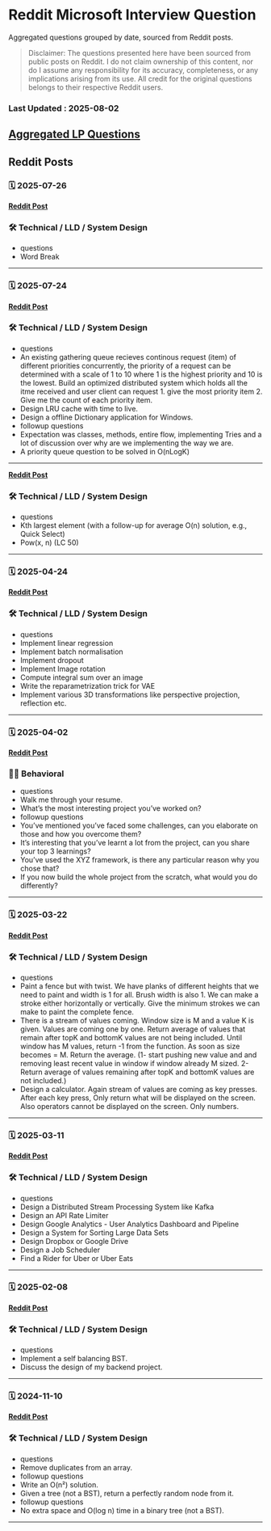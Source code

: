 # Reddit Microsoft Interview Question <br>
Aggregated questions grouped by date, sourced from Reddit posts.

> Disclaimer: The questions presented here have been sourced from public posts on Reddit. I do not claim ownership of this content, nor do I assume any responsibility for its accuracy, completeness, or any implications arising from its use. All credit for the original questions belongs to their respective Reddit users.

### Last Updated : 2025-08-02

## [Aggregated LP Questions](LP/README.md)

## Reddit Posts

### 🗓️ 2025-07-26

**[Reddit Post](https://www.reddit.com/r/leetcode/comments/1m9pan3/failed_microsoft_interview_sde_intern/)**

### 🛠️ Technical / LLD / System Design
- questions
- Word Break

---

### 🗓️ 2025-07-24

**[Reddit Post](https://www.reddit.com/r/leetcode/comments/1m7vl2r/microsoft_sde_l60_interview_experience_1_year/)**

### 🛠️ Technical / LLD / System Design
- questions
- An existing gathering queue recieves continous request (item) of different priorities concurrently, the priority of a request can be determined with a scale of 1 to 10 where 1 is the highest priority and 10 is the lowest. Build an optimized distributed system which holds all the itme received and user client can request 1. give the most priority item 2. Give me the count of each priority item.
- Design LRU cache with time to live.
- Design a offline Dictionary application for Windows.
- followup questions
- Expectation was classes, methods, entire flow, implementing Tries and a lot of discussion over why are we implementing the way we are.
- A priority queue question to be solved in O(nLogK)

---

**[Reddit Post](https://www.reddit.com/r/leetcode/comments/1m8it6z/if_a_question_seems_simple_i_assure_you_it_will/)**

### 🛠️ Technical / LLD / System Design
- questions
- Kth largest element (with a follow-up for average O(n) solution, e.g., Quick Select)
- Pow(x, n) (LC 50)

---

### 🗓️ 2025-04-24

**[Reddit Post](https://www.reddit.com/r/leetcode/comments/1k70p3c/no_leetcode_questions_asked_in_5_companies_i/)**

### 🛠️ Technical / LLD / System Design
- questions
- Implement linear regression
- Implement batch normalisation
- Implement dropout
- Implement Image rotation
- Compute integral sum over an image
- Write the reparametrization trick for VAE
- Implement various 3D transformations like perspective projection, reflection etc.

---

### 🗓️ 2025-04-02

**[Reddit Post](https://www.reddit.com/r/leetcode/comments/1jpz8sv/resume_based_questions_for_entry_level_roles_ask/)**

### 🧑‍💼 Behavioral
- questions
- Walk me through your resume.
- What’s the most interesting project you’ve worked on?
- followup questions
- You’ve mentioned you’ve faced some challenges, can you elaborate on those and how you overcome them?
- It’s interesting that you’ve learnt a lot from the project, can you share your top 3 learnings?
- You’ve used the XYZ framework, is there any particular reason why you chose that?
- If you now build the whole project from the scratch, what would you do differently?

---

### 🗓️ 2025-03-22

**[Reddit Post](https://www.reddit.com/r/leetcode/comments/1jhjiw8/google_l4_interview_questions/)**

### 🛠️ Technical / LLD / System Design
- questions
- Paint a fence but with twist. We have planks of different heights that we need to paint and width is 1 for all. Brush width is also 1. We can make a stroke either horizontally or vertically. Give the minimum strokes we can make to paint the complete fence.
- There is a stream of values coming. Window size is M and a value K is given. Values are coming one by one. Return average of values that remain after topK and bottomK values are not being included. Until window has M values, return -1 from the function. As soon as size becomes = M. Return the average. (1- start pushing new value and and removing least recent value in window if window already M sized. 2- Return average of values remaining after topK and bottomK values are not included.)
- Design a calculator. Again stream of values are coming as key presses. After each key press, Only return what will be displayed on the screen. Also operators cannot be displayed on the screen. Only numbers.

---

### 🗓️ 2025-03-11

**[Reddit Post](https://www.reddit.com/r/leetcode/comments/1j9a8u6/45_system_design_questions_i_curated_for/)**

### 🛠️ Technical / LLD / System Design
- questions
- Design a Distributed Stream Processing System like Kafka
- Design an API Rate Limiter
- Design Google Analytics - User Analytics Dashboard and Pipeline
- Design a System for Sorting Large Data Sets
- Design Dropbox or Google Drive
- Design a Job Scheduler
- Find a Rider for Uber or Uber Eats

---

### 🗓️ 2025-02-08

**[Reddit Post](https://www.reddit.com/r/leetcode/comments/1ikimqe/microsoft_summer_internship_2025_not_selected/)**

### 🛠️ Technical / LLD / System Design
- questions
- Implement a self balancing BST.
- Discuss the design of my backend project.

---

### 🗓️ 2024-11-10

**[Reddit Post](https://www.reddit.com/r/leetcode/comments/1go5581/completely_broke_down_after_microsoft_internship/)**

### 🛠️ Technical / LLD / System Design
- questions
- Remove duplicates from an array.
- followup questions
- Write an O(n²) solution.
- Given a tree (not a BST), return a perfectly random node from it.
- followup questions
- No extra space and O(log n) time in a binary tree (not a BST).

---

